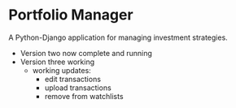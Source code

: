 # Portfolio Manager 
A Python-Django application for managing investment strategies.
- Version two now complete and running
- Version three working
    - working updates:
        - edit transactions
        - upload transactions
        - remove from watchlists